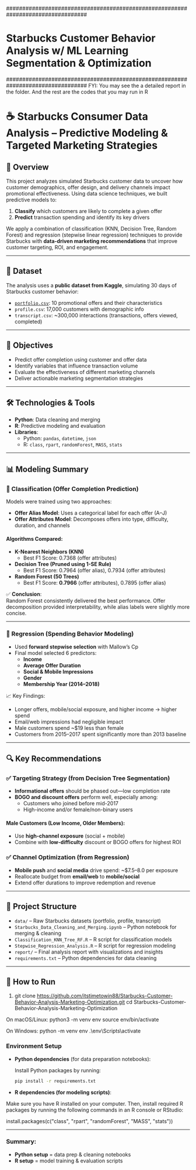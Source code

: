 #################################################################################
# Starbucks Customer Behavior Analysis w/ ML Learning Segmentation & Optimization
#################################################################################
FYI: You may see the a detailed report in the folder. And the rest are the codes that you may run in R 

# ☕ Starbucks Consumer Data Analysis – Predictive Modeling & Targeted Marketing Strategies

## 📖 Overview

This project analyzes simulated Starbucks customer data to uncover how customer demographics, offer design, and delivery channels impact promotional effectiveness. Using data science techniques, we built predictive models to:

1. **Classify** which customers are likely to complete a given offer
2. **Predict** transaction spending and identify its key drivers

We apply a combination of classification (KNN, Decision Tree, Random Forest) and regression (stepwise linear regression) techniques to provide Starbucks with **data-driven marketing recommendations** that improve customer targeting, ROI, and engagement.

---

## 📁 Dataset

The analysis uses a **public dataset from Kaggle**, simulating 30 days of Starbucks customer behavior:
- [`portfolio.csv`](https://www.kaggle.com/datasets/sudalairajkumar/targeted-offers-campaign-data): 10 promotional offers and their characteristics
- `profile.csv`: 17,000 customers with demographic info
- `transcript.csv`: ~300,000 interactions (transactions, offers viewed, completed)

---

## 🎯 Objectives

- Predict offer completion using customer and offer data
- Identify variables that influence transaction volume
- Evaluate the effectiveness of different marketing channels
- Deliver actionable marketing segmentation strategies

---

## 🛠️ Technologies & Tools

- **Python**: Data cleaning and merging
- **R**: Predictive modeling and evaluation
- **Libraries**:
  - Python: `pandas`, `datetime`, `json`
  - R: `class`, `rpart`, `randomForest`, `MASS`, `stats`

---

## 📊 Modeling Summary

### 📌 Classification (Offer Completion Prediction)
Models were trained using two approaches:
- **Offer Alias Model**: Uses a categorical label for each offer (A–J)
- **Offer Attributes Model**: Decomposes offers into type, difficulty, duration, and channels

#### Algorithms Compared:
- **K-Nearest Neighbors (KNN)**  
  - Best F1 Score: 0.7368 (offer attributes)
- **Decision Tree (Pruned using 1-SE Rule)**  
  - Best F1 Score: 0.7964 (offer alias), 0.7934 (offer attributes)
- **Random Forest (50 Trees)**  
  - Best F1 Score: **0.7966** (offer attributes), 0.7895 (offer alias)

✅ **Conclusion**:  
Random Forest consistently delivered the best performance. Offer decomposition provided interpretability, while alias labels were slightly more concise.

---

### 📌 Regression (Spending Behavior Modeling)

- Used **forward stepwise selection** with Mallow’s Cp
- Final model selected 6 predictors:
  - **Income**
  - **Average Offer Duration**
  - **Social & Mobile Impressions**
  - **Gender**
  - **Membership Year (2014–2018)**

📈 Key Findings:
- Longer offers, mobile/social exposure, and higher income → higher spend
- Email/web impressions had negligible impact
- Male customers spend ~$19 less than female
- Customers from 2015–2017 spent significantly more than 2013 baseline

---

## 🔍 Key Recommendations

### ✅ Targeting Strategy (from Decision Tree Segmentation)
- **Informational offers** should be phased out—low completion rate
- **BOGO and discount offers** perform well, especially among:
  - Customers who joined before mid-2017
  - High-income and/or female/non-binary users

#### Male Customers (Low Income, Older Members):
- Use **high-channel exposure** (social + mobile)
- Combine with **low-difficulty** discount or BOGO offers for highest ROI

### ✅ Channel Optimization (from Regression)
- **Mobile push** and **social media** drive spend: ~$7.5–8.0 per exposure
- Reallocate budget from **email/web** to **mobile/social**
- Extend offer durations to improve redemption and revenue

---

## 📂 Project Structure

- `data/` – Raw Starbucks datasets (portfolio, profile, transcript)
- `Starbucks_Data_Cleaning_and_Merging.ipynb` – Python notebook for merging & cleaning
- `Classification_KNN_Tree_RF.R` – R script for classification models
- `Stepwise_Regression_Analysis.R` – R script for regression modeling
- `report/` – Final analysis report with visualizations and insights
- `requirements.txt` – Python dependencies for data cleaning



---

## 🚀 How to Run

1. git clone https://github.com/itstimetowin88/Starbucks-Customer-Behavior-Analysis-Marketing-Optimization.git
cd Starbucks-Customer-Behavior-Analysis-Marketing-Optimization

On macOS/Linux:
python3 -m venv env
source env/bin/activate

On Windows: 
python -m venv env
.\env\Scripts\activate

### Environment Setup

- **Python dependencies** (for data preparation notebooks):
  
  Install Python packages by running:
  
  ```bash
  pip install -r requirements.txt

- **R dependencies (for modeling scripts)**:

Make sure you have R installed on your computer.
Then, install required R packages by running the following commands in an R console or RStudio:

  install.packages(c("class", "rpart", "randomForest", "MASS", "stats"))

---

### Summary:

- **Python setup** = data prep & cleaning notebooks
- **R setup** = model training & evaluation scripts


